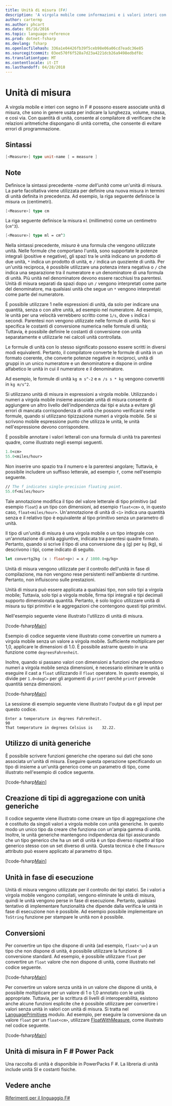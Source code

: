 ```yaml
---
title: Unità di misura (F#)
description: 'A virgola mobile come informazioni e i valori interi con segno in F # è possono associare le unità di misura, che sono in genere usate per indicare lunghezza, volume e massa.'
author: cartermp
ms.author: phcart
ms.date: 05/16/2016
ms.topic: language-reference
ms.prod: dotnet-fsharp
ms.devlang: fsharp
ms.openlocfilehash: 336a1e04426fb39f5ceb98e06a06cd7eadc36e85
ms.sourcegitcommit: 03ee570f6f528a7d23a4221dcb26a9498edbdf8c
ms.translationtype: MT
ms.contentlocale: it-IT
ms.lasthandoff: 04/28/2018
---
```

# <a name="units-of-measure"></a>Unità di misura

A virgola mobile e interi con segno in F # possono essere associate unità di misura, che sono in genere usata per indicare la lunghezza, volume, massa, e così via. Con quantità di unità, consente al compilatore di verificare che le relazioni aritmetiche dispongano di unità corretta, che consente di evitare errori di programmazione.


## <a name="syntax"></a>Sintassi

```fsharp
[<Measure>] type unit-name [ = measure ]
```

## <a name="remarks"></a>Note
Definisce la sintassi precedente *-nome dell'unità* come un'unità di misura. La parte facoltativa viene utilizzata per definire una nuova misura in termini di unità definita in precedenza. Ad esempio, la riga seguente definisce la misura `cm` (centimetri).

```fsharp
[<Measure>] type cm
```

La riga seguente definisce la misura `ml` (millimetro) come un centimetro (`cm^3`).

```fsharp
[<Measure>] type ml = cm^3
```

Nella sintassi precedente, *misura* è una formula che vengono utilizzate unità. Nelle formule che comportano l'unità, sono supportate le potenze integrali (positive e negative), gli spazi tra le unità indicano un prodotto di due unità, `*` indica un prodotto di unità, e `/` indica un quoziente di unità. Per un'unità reciproca, è possibile utilizzare una potenza intera negativa o `/` che indica una separazione tra il numeratore e un denominatore di una formula di unità. Più unità nel denominatore devono essere racchiusi tra parentesi. Unità di misura separati da spazi dopo un `/` vengono interpretati come parte del denominatore, ma qualsiasi unità che segue un `*` vengono interpretati come parte del numeratore.

È possibile utilizzare 1 nelle espressioni di unità, da solo per indicare una quantità, senza o con altre unità, ad esempio nel numeratore. Ad esempio, le unità per una velocità verrebbero scritto come `1/s`, dove `s` indica i secondi. Parentesi non vengono utilizzate nelle formule di unità. Non si specifica le costanti di conversione numerica nelle formule di unità; Tuttavia, è possibile definire le costanti di conversione con unità separatamente e utilizzarle nei calcoli unità controllata.

Le formule di unità con lo stesso significato possono essere scritti in diversi modi equivalenti. Pertanto, il compilatore converte le formule di unità in un formato coerente, che converte potenze negative in reciproci, unità di gruppi in un unico numeratore e un denominatore e dispone in ordine alfabetico le unità in cui il numeratore e il denominatore.

Ad esempio, le formule di unità `kg m s^-2` e `m /s s * kg` vengono convertiti in `kg m/s^2`.

Si utilizzano unità di misura in espressioni a virgola mobile. Utilizzando i numeri a virgola mobile insieme associate unità di misura consente di aggiungere un altro livello dell'indipendenza dai tipi e aiuta a evitare gli errori di mancata corrispondenza di unità che possono verificarsi nelle formule, quando si utilizzano tipizzazione numeri a virgola mobile. Se si scrivono mobile espressione punto che utilizza le unità, le unità nell'espressione devono corrispondere.

È possibile annotare i valori letterali con una formula di unità tra parentesi quadre, come illustrato negli esempi seguenti.

```fsharp
1.0<cm>
55.0<miles/hour>
```

Non inserire uno spazio tra il numero e la parentesi angolare; Tuttavia, è possibile includere un suffisso letterale, ad esempio `f`, come nell'esempio seguente.

```fsharp
// The f indicates single-precision floating point.
55.0f<miles/hour>
```

Tale annotazione modifica il tipo del valore letterale di tipo primitivo (ad esempio `float`) a un tipo con dimensioni, ad esempio `float<cm>` o, in questo caso, `float<miles/hour>`. Un'annotazione di unità di `<1>` indica una quantità senza e il relativo tipo è equivalente al tipo primitivo senza un parametro di unità.

Il tipo di un'unità di misura è una virgola mobile o un tipo integrale con un'annotazione di unità aggiuntive, indicata tra parentesi quadre firmato. Pertanto, quando si scrive il tipo di una conversione da `g` (g) per `kg` (kg), si descrivono i tipi, come indicato di seguito.

```fsharp
let convertg2kg (x : float<g>) = x / 1000.0<g/kg>
```

Unità di misura vengono utilizzate per il controllo dell'unità in fase di compilazione, ma non vengono rese persistenti nell'ambiente di runtime. Pertanto, non influiscono sulle prestazioni.

Unità di misura può essere applicata a qualsiasi tipo, non solo tipi a virgola mobile; Tuttavia, solo tipi a virgola mobile, firma tipi integrali e tipi decimali supporto dimensionata quantità. Pertanto, è solo logico utilizzare unità di misura su tipi primitivi e le aggregazioni che contengono questi tipi primitivi.

Nell'esempio seguente viene illustrato l'utilizzo di unità di misura.

[!code-fsharp[Main](../../../samples/snippets/fsharp/lang-ref-2/snippet6901.fs)]
    
Esempio di codice seguente viene illustrato come convertire un numero a virgola mobile senza un valore a virgola mobile. Sufficiente moltiplicare per 1,0, applicare le dimensioni di 1.0. È possibile astrarre questo in una funzione come `degreesFahrenheit`.

Inoltre, quando si passano valori con dimensioni a funzioni che prevedono numeri a virgola mobile senza dimensioni, è necessario eliminare le unità o eseguire il cast a `float` utilizzando il `float` operatore. In questo esempio, si divide per `1.0<degC>` per gli argomenti di `printf` perché `printf` prevede quantità senza dimensioni.

[!code-fsharp[Main](../../../samples/snippets/fsharp/lang-ref-2/snippet6902.fs)]

La sessione di esempio seguente viene illustrato l'output da e gli input per questo codice.

```
Enter a temperature in degrees Fahrenheit.
90
That temperature in degrees Celsius is    32.22.
```

## <a name="using-generic-units"></a>Utilizzo di unità generiche
È possibile scrivere funzioni generiche che operano sui dati che sono associata un'unità di misura. Eseguire questa operazione specificando un tipo di insieme a un'unità generico come un parametro di tipo, come illustrato nell'esempio di codice seguente.

[!code-fsharp[Main](../../../samples/snippets/fsharp/lang-ref-2/snippet6903.fs)]
    
## <a name="creating-aggregate-types-with-generic-units"></a>Creazione di tipi di aggregazione con unità generiche
Il codice seguente viene illustrato come creare un tipo di aggregazione che è costituito da singoli valori a virgola mobile con unità generiche. In questo modo un unico tipo da creare che funziona con un'ampia gamma di unità. Inoltre, le unità generiche mantengono indipendenza dai tipi assicurando che un tipo generico che ha un set di unità è un tipo diverso rispetto al tipo generico stesso con un set diverso di unità. Questa tecnica è che il `Measure` attributo può essere applicato al parametro di tipo.

[!code-fsharp[Main](../../../samples/snippets/fsharp/lang-ref-2/snippet6904.fs)]
    
## <a name="units-at-runtime"></a>Unità in fase di esecuzione
Unità di misura vengono utilizzate per il controllo dei tipi statici. Se i valori a virgola mobile vengono compilati, vengono eliminate le unità di misura, quindi le unità vengono perse in fase di esecuzione. Pertanto, qualsiasi tentativo di implementare funzionalità che dipende dalla verifica le unità in fase di esecuzione non è possibile. Ad esempio possibile implementare un `ToString` funzione per stampare le unità non è possibile.


## <a name="conversions"></a>Conversioni
Per convertire un tipo che dispone di unità (ad esempio, `float<'u>`) a un tipo che non dispone di unità, è possibile utilizzare la funzione di conversione standard. Ad esempio, è possibile utilizzare `float` per convertire un `float` valore che non dispone di unità, come illustrato nel codice seguente.

[!code-fsharp[Main](../../../samples/snippets/fsharp/lang-ref-2/snippet6905.fs)]

Per convertire un valore senza unità in un valore che dispone di unità, è possibile moltiplicare per un valore di 1 o 1,0 annotato con le unità appropriate. Tuttavia, per la scrittura di livelli di interoperabilità, esistono anche alcune funzioni esplicite che è possibile utilizzare per convertire i valori senza unità in valori con unità di misura. Si tratta nel [LanguagePrimitives](https://msdn.microsoft.com/library/69d08ac5-5d51-4c20-bf1e-850fd312ece3) modulo. Ad esempio, per eseguire la conversione da un valore `float` per un `float<cm>`, utilizzare [FloatWithMeasure](https://msdn.microsoft.com/library/69520bc7-d67b-46b8-9004-7cac9646b8d9), come illustrato nel codice seguente.

[!code-fsharp[Main](../../../samples/snippets/fsharp/lang-ref-2/snippet6906.fs)]
    
## <a name="units-of-measure-in-the-f-power-pack"></a>Unità di misura in F # Power Pack
Una raccolta di unità è disponibile in PowerPacks F #. La libreria di unità include unità SI e costanti fisiche.


## <a name="see-also"></a>Vedere anche
[Riferimenti per il linguaggio F#](index.md)
